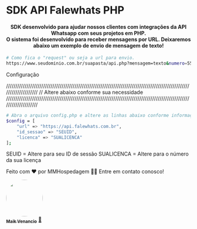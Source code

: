 # SDK API Falewhats PHP

<h4 align="center"> 
	SDK desenvolvido para ajudar nossos clientes com integrações da API Whatsapp com seus projetos em PHP. <br> O sistema foi desenvolvido para receber mensagens por URL. Deixaremos abaixo um exemplo de envio de mensagem de texto!
</h4>

```bash
# Como fica o "request" ou seja a url para envio.
https://www.seudominio.com.br/suapasta/api.php?mensagem=texto&numero=556284879620&texto=Sua Mensagem
```

Configuração

////////////////////////////////////////////////////////////////////////////////////////////////////////////////////
// Altere abaixo conforme sua necessidade
////////////////////////////////////////////////////////////////////////////////////////////////////////////////////

```bash
# Abra o arquivo config.php e altere as linhas abaixo conforme informações em nossa área do cliente
$config = [
    "url" => "https://api.falewhats.com.br",
    "id_sessao" => "SEUID",
    "licenca" => "SUALICENCA"
];
```
SEUID = Altere para seu ID de sessão
SUALICENCA = Altere para o número da sua licença

Feito com ❤️ por MMHospedagem 👋🏽 Entre em contato conosco!

<a href="https://www.mmhospedagem.com.br">
 <img style="border-radius: 50%;" src="https://www.mmhospedagem.com.br/templates/mmhospedagem/assets/imagens/logo-tipo.png" width="100px;" alt=""/>
 <br />
 <sub><b>Maik Venancio</b></sub></a> <a href="https://mmhospedagem.com.br" title="Voialá">🚀</a>
